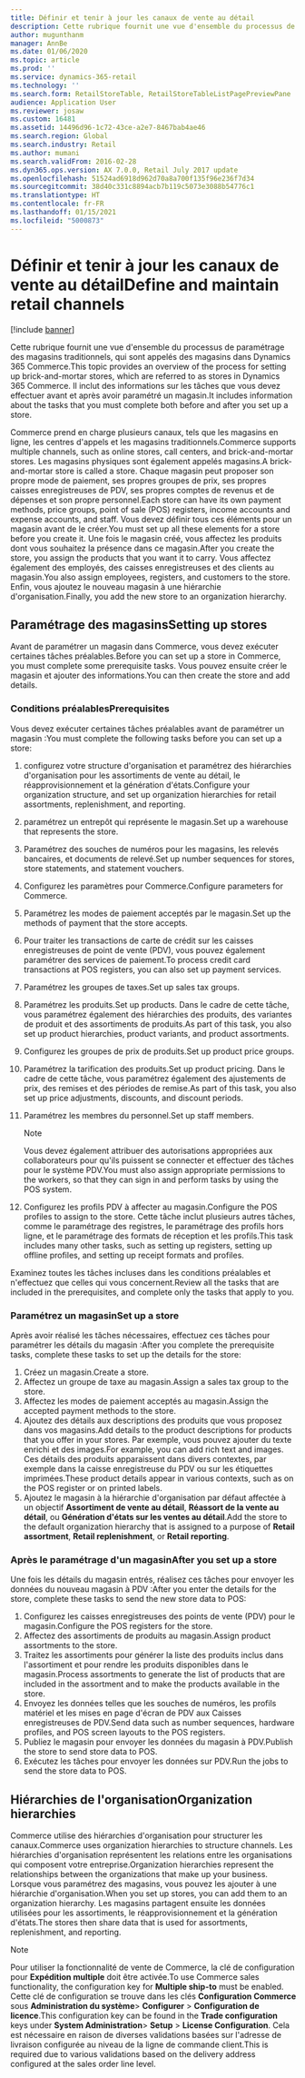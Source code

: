 ```yaml
---
title: Définir et tenir à jour les canaux de vente au détail
description: Cette rubrique fournit une vue d'ensemble du processus de paramétrage des magasins traditionnels, qui sont appelés des magasins dans Dynamics 365 Commerce. Il inclut des informations sur les tâches que vous devez effectuer avant et après avoir paramétré un magasin.
author: mugunthanm
manager: AnnBe
ms.date: 01/06/2020
ms.topic: article
ms.prod: ''
ms.service: dynamics-365-retail
ms.technology: ''
ms.search.form: RetailStoreTable, RetailStoreTableListPagePreviewPane
audience: Application User
ms.reviewer: josaw
ms.custom: 16481
ms.assetid: 14496d96-1c72-43ce-a2e7-8467bab4ae46
ms.search.region: Global
ms.search.industry: Retail
ms.author: mumani
ms.search.validFrom: 2016-02-28
ms.dyn365.ops.version: AX 7.0.0, Retail July 2017 update
ms.openlocfilehash: 51524ad6918d962d70a8a700f135f96e236f7d34
ms.sourcegitcommit: 38d40c331c8894acb7b119c5073e3088b54776c1
ms.translationtype: HT
ms.contentlocale: fr-FR
ms.lasthandoff: 01/15/2021
ms.locfileid: "5000873"
---
```

# <a name="define-and-maintain-retail-channels"></a><span data-ttu-id="6ac83-104">Définir et tenir à jour les canaux de vente au détail</span><span class="sxs-lookup"><span data-stu-id="6ac83-104">Define and maintain retail channels</span></span>

[!include [banner](includes/banner.md)]

<span data-ttu-id="6ac83-105">Cette rubrique fournit une vue d'ensemble du processus de paramétrage des magasins traditionnels, qui sont appelés des magasins dans Dynamics 365 Commerce.</span><span class="sxs-lookup"><span data-stu-id="6ac83-105">This topic provides an overview of the process for setting up brick-and-mortar stores, which are referred to as stores in Dynamics 365 Commerce.</span></span> <span data-ttu-id="6ac83-106">Il inclut des informations sur les tâches que vous devez effectuer avant et après avoir paramétré un magasin.</span><span class="sxs-lookup"><span data-stu-id="6ac83-106">It includes information about the tasks that you must complete both before and after you set up a store.</span></span>

<span data-ttu-id="6ac83-107">Commerce prend en charge plusieurs canaux, tels que les magasins en ligne, les centres d'appels et les magasins traditionnels.</span><span class="sxs-lookup"><span data-stu-id="6ac83-107">Commerce supports multiple channels, such as online stores, call centers, and brick-and-mortar stores.</span></span> <span data-ttu-id="6ac83-108">Les magasins physiques sont également appelés magasins.</span><span class="sxs-lookup"><span data-stu-id="6ac83-108">A brick-and-mortar store is called a store.</span></span> <span data-ttu-id="6ac83-109">Chaque magasin peut proposer son propre mode de paiement, ses propres groupes de prix, ses propres caisses enregistreuses de PDV, ses propres comptes de revenus et de dépenses et son propre personnel.</span><span class="sxs-lookup"><span data-stu-id="6ac83-109">Each store can have its own payment methods, price groups, point of sale (POS) registers, income accounts and expense accounts, and staff.</span></span> <span data-ttu-id="6ac83-110">Vous devez définir tous ces éléments pour un magasin avant de le créer.</span><span class="sxs-lookup"><span data-stu-id="6ac83-110">You must set up all these elements for a store before you create it.</span></span> <span data-ttu-id="6ac83-111">Une fois le magasin créé, vous affectez les produits dont vous souhaitez la présence dans ce magasin.</span><span class="sxs-lookup"><span data-stu-id="6ac83-111">After you create the store, you assign the products that you want it to carry.</span></span> <span data-ttu-id="6ac83-112">Vous affectez également des employés, des caisses enregistreuses et des clients au magasin.</span><span class="sxs-lookup"><span data-stu-id="6ac83-112">You also assign employees, registers, and customers to the store.</span></span> <span data-ttu-id="6ac83-113">Enfin, vous ajoutez le nouveau magasin à une hiérarchie d'organisation.</span><span class="sxs-lookup"><span data-stu-id="6ac83-113">Finally, you add the new store to an organization hierarchy.</span></span>

## <a name="setting-up-stores"></a><span data-ttu-id="6ac83-114">Paramétrage des magasins</span><span class="sxs-lookup"><span data-stu-id="6ac83-114">Setting up stores</span></span>

<span data-ttu-id="6ac83-115">Avant de paramétrer un magasin dans Commerce, vous devez exécuter certaines tâches préalables.</span><span class="sxs-lookup"><span data-stu-id="6ac83-115">Before you can set up a store in Commerce, you must complete some prerequisite tasks.</span></span> <span data-ttu-id="6ac83-116">Vous pouvez ensuite créer le magasin et ajouter des informations.</span><span class="sxs-lookup"><span data-stu-id="6ac83-116">You can then create the store and add details.</span></span>

### <a name="prerequisites"></a><span data-ttu-id="6ac83-117">Conditions préalables</span><span class="sxs-lookup"><span data-stu-id="6ac83-117">Prerequisites</span></span>

<span data-ttu-id="6ac83-118">Vous devez exécuter certaines tâches préalables avant de paramétrer un magasin :</span><span class="sxs-lookup"><span data-stu-id="6ac83-118">You must complete the following tasks before you can set up a store:</span></span>

1. <span data-ttu-id="6ac83-119">configurez votre structure d'organisation et paramétrez des hiérarchies d'organisation pour les assortiments de vente au détail, le réapprovisionnement et la génération d'états.</span><span class="sxs-lookup"><span data-stu-id="6ac83-119">Configure your organization structure, and set up organization hierarchies for retail assortments, replenishment, and reporting.</span></span>
2. <span data-ttu-id="6ac83-120">paramétrez un entrepôt qui représente le magasin.</span><span class="sxs-lookup"><span data-stu-id="6ac83-120">Set up a warehouse that represents the store.</span></span>
3. <span data-ttu-id="6ac83-121">Paramétrez des souches de numéros pour les magasins, les relevés bancaires, et documents de relevé.</span><span class="sxs-lookup"><span data-stu-id="6ac83-121">Set up number sequences for stores, store statements, and statement vouchers.</span></span>
4. <span data-ttu-id="6ac83-122">Configurez les paramètres pour Commerce.</span><span class="sxs-lookup"><span data-stu-id="6ac83-122">Configure parameters for Commerce.</span></span>
5. <span data-ttu-id="6ac83-123">Paramétrez les modes de paiement acceptés par le magasin.</span><span class="sxs-lookup"><span data-stu-id="6ac83-123">Set up the methods of payment that the store accepts.</span></span>
6. <span data-ttu-id="6ac83-124">Pour traiter les transactions de carte de crédit sur les caisses enregistreuses de point de vente (PDV), vous pouvez également paramétrer des services de paiement.</span><span class="sxs-lookup"><span data-stu-id="6ac83-124">To process credit card transactions at POS registers, you can also set up payment services.</span></span>
7. <span data-ttu-id="6ac83-125">Paramétrez les groupes de taxes.</span><span class="sxs-lookup"><span data-stu-id="6ac83-125">Set up sales tax groups.</span></span>
8. <span data-ttu-id="6ac83-126">Paramétrez les produits.</span><span class="sxs-lookup"><span data-stu-id="6ac83-126">Set up products.</span></span> <span data-ttu-id="6ac83-127">Dans le cadre de cette tâche, vous paramétrez également des hiérarchies des produits, des variantes de produit et des assortiments de produits.</span><span class="sxs-lookup"><span data-stu-id="6ac83-127">As part of this task, you also set up product hierarchies, product variants, and product assortments.</span></span>
9. <span data-ttu-id="6ac83-128">Configurez les groupes de prix de produits.</span><span class="sxs-lookup"><span data-stu-id="6ac83-128">Set up product price groups.</span></span>
10. <span data-ttu-id="6ac83-129">Paramétrez la tarification des produits.</span><span class="sxs-lookup"><span data-stu-id="6ac83-129">Set up product pricing.</span></span> <span data-ttu-id="6ac83-130">Dans le cadre de cette tâche, vous paramétrez également des ajustements de prix, des remises et des périodes de remise.</span><span class="sxs-lookup"><span data-stu-id="6ac83-130">As part of this task, you also set up price adjustments, discounts, and discount periods.</span></span>
11. <span data-ttu-id="6ac83-131">Paramétrez les membres du personnel.</span><span class="sxs-lookup"><span data-stu-id="6ac83-131">Set up staff members.</span></span>

    > [!NOTE]
    > <span data-ttu-id="6ac83-132">Vous devez également attribuer des autorisations appropriées aux collaborateurs pour qu'ils puissent se connecter et effectuer des tâches pour le système PDV.</span><span class="sxs-lookup"><span data-stu-id="6ac83-132">You must also assign appropriate permissions to the workers, so that they can sign in and perform tasks by using the POS system.</span></span>

12. <span data-ttu-id="6ac83-133">Configurez les profils PDV à affecter au magasin.</span><span class="sxs-lookup"><span data-stu-id="6ac83-133">Configure the POS profiles to assign to the store.</span></span> <span data-ttu-id="6ac83-134">Cette tâche inclut plusieurs autres tâches, comme le paramétrage des registres, le paramétrage des profils hors ligne, et le paramétrage des formats de réception et les profils.</span><span class="sxs-lookup"><span data-stu-id="6ac83-134">This task includes many other tasks, such as setting up registers, setting up offline profiles, and setting up receipt formats and profiles.</span></span>

<span data-ttu-id="6ac83-135">Examinez toutes les tâches incluses dans les conditions préalables et n'effectuez que celles qui vous concernent.</span><span class="sxs-lookup"><span data-stu-id="6ac83-135">Review all the tasks that are included in the prerequisites, and complete only the tasks that apply to you.</span></span>

### <a name="set-up-a-store"></a><span data-ttu-id="6ac83-136">Paramétrez un magasin</span><span class="sxs-lookup"><span data-stu-id="6ac83-136">Set up a store</span></span>

<span data-ttu-id="6ac83-137">Après avoir réalisé les tâches nécessaires, effectuez ces tâches pour paramétrer les détails du magasin :</span><span class="sxs-lookup"><span data-stu-id="6ac83-137">After you complete the prerequisite tasks, complete these tasks to set up the details for the store:</span></span>

1. <span data-ttu-id="6ac83-138">Créez un magasin.</span><span class="sxs-lookup"><span data-stu-id="6ac83-138">Create a store.</span></span>
2. <span data-ttu-id="6ac83-139">Affectez un groupe de taxe au magasin.</span><span class="sxs-lookup"><span data-stu-id="6ac83-139">Assign a sales tax group to the store.</span></span>
3. <span data-ttu-id="6ac83-140">Affectez les modes de paiement acceptés au magasin.</span><span class="sxs-lookup"><span data-stu-id="6ac83-140">Assign the accepted payment methods to the store.</span></span>
4. <span data-ttu-id="6ac83-141">Ajoutez des détails aux descriptions des produits que vous proposez dans vos magasins.</span><span class="sxs-lookup"><span data-stu-id="6ac83-141">Add details to the product descriptions for products that you offer in your stores.</span></span> <span data-ttu-id="6ac83-142">Par exemple, vous pouvez ajouter du texte enrichi et des images.</span><span class="sxs-lookup"><span data-stu-id="6ac83-142">For example, you can add rich text and images.</span></span> <span data-ttu-id="6ac83-143">Ces détails des produits apparaissent dans divers contextes, par exemple dans la caisse enregistreuse du PDV ou sur les étiquettes imprimées.</span><span class="sxs-lookup"><span data-stu-id="6ac83-143">These product details appear in various contexts, such as on the POS register or on printed labels.</span></span>
5. <span data-ttu-id="6ac83-144">Ajoutez le magasin à la hiérarchie d'organisation par défaut affectée à un objectif **Assortiment de vente au détail**, **Réassort de la vente au détail**, ou **Génération d'états sur les ventes au détail**.</span><span class="sxs-lookup"><span data-stu-id="6ac83-144">Add the store to the default organization hierarchy that is assigned to a purpose of **Retail assortment**, **Retail replenishment**, or **Retail reporting**.</span></span>

### <a name="after-you-set-up-a-store"></a><span data-ttu-id="6ac83-145">Après le paramétrage d'un magasin</span><span class="sxs-lookup"><span data-stu-id="6ac83-145">After you set up a store</span></span>

<span data-ttu-id="6ac83-146">Une fois les détails du magasin entrés, réalisez ces tâches pour envoyer les données du nouveau magasin à PDV :</span><span class="sxs-lookup"><span data-stu-id="6ac83-146">After you enter the details for the store, complete these tasks to send the new store data to POS:</span></span>

1. <span data-ttu-id="6ac83-147">Configurez les caisses enregistreuses des points de vente (PDV) pour le magasin.</span><span class="sxs-lookup"><span data-stu-id="6ac83-147">Configure the POS registers for the store.</span></span>
2. <span data-ttu-id="6ac83-148">Affectez des assortiments de produits au magasin.</span><span class="sxs-lookup"><span data-stu-id="6ac83-148">Assign product assortments to the store.</span></span>
3. <span data-ttu-id="6ac83-149">Traitez les assortiments pour générer la liste des produits inclus dans l'assortiment et pour rendre les produits disponibles dans le magasin.</span><span class="sxs-lookup"><span data-stu-id="6ac83-149">Process assortments to generate the list of products that are included in the assortment and to make the products available in the store.</span></span>
4. <span data-ttu-id="6ac83-150">Envoyez les données telles que les souches de numéros, les profils matériel et les mises en page d'écran de PDV aux Caisses enregistreuses de PDV.</span><span class="sxs-lookup"><span data-stu-id="6ac83-150">Send data such as number sequences, hardware profiles, and POS screen layouts to the POS registers.</span></span>
5. <span data-ttu-id="6ac83-151">Publiez le magasin pour envoyer les données du magasin à PDV.</span><span class="sxs-lookup"><span data-stu-id="6ac83-151">Publish the store to send store data to POS.</span></span>
6. <span data-ttu-id="6ac83-152">Exécutez les tâches pour envoyer les données sur PDV.</span><span class="sxs-lookup"><span data-stu-id="6ac83-152">Run the jobs to send the store data to POS.</span></span>

## <a name="organization-hierarchies"></a><span data-ttu-id="6ac83-153">Hiérarchies de l'organisation</span><span class="sxs-lookup"><span data-stu-id="6ac83-153">Organization hierarchies</span></span>

<span data-ttu-id="6ac83-154">Commerce utilise des hiérarchies d'organisation pour structurer les canaux.</span><span class="sxs-lookup"><span data-stu-id="6ac83-154">Commerce uses organization hierarchies to structure channels.</span></span> <span data-ttu-id="6ac83-155">Les hiérarchies d'organisation représentent les relations entre les organisations qui composent votre entreprise.</span><span class="sxs-lookup"><span data-stu-id="6ac83-155">Organization hierarchies represent the relationships between the organizations that make up your business.</span></span> <span data-ttu-id="6ac83-156">Lorsque vous paramétrez des magasins, vous pouvez les ajouter à une hiérarchie d'organisation.</span><span class="sxs-lookup"><span data-stu-id="6ac83-156">When you set up stores, you can add them to an organization hierarchy.</span></span> <span data-ttu-id="6ac83-157">Les magasins partagent ensuite les données utilisées pour les assortiments, le réapprovisionnement et la génération d'états.</span><span class="sxs-lookup"><span data-stu-id="6ac83-157">The stores then share data that is used for assortments, replenishment, and reporting.</span></span>

> [!NOTE]
> <span data-ttu-id="6ac83-158">Pour utiliser la fonctionnalité de vente de Commerce, la clé de configuration pour **Expédition multiple** doit être activée.</span><span class="sxs-lookup"><span data-stu-id="6ac83-158">To use Commerce sales functionality, the configuration key for **Multiple ship-to** must be enabled.</span></span> <span data-ttu-id="6ac83-159">Cette clé de configuration se trouve dans les clés **Configuration Commerce** sous **Administration du système**\> **Configurer** \> **Configuration de licence**.</span><span class="sxs-lookup"><span data-stu-id="6ac83-159">This configuration key can be found in the **Trade configuration** keys under **System Administration**\> **Setup** \> **License Configuration**.</span></span> <span data-ttu-id="6ac83-160">Cela est nécessaire en raison de diverses validations basées sur l'adresse de livraison configurée au niveau de la ligne de commande client.</span><span class="sxs-lookup"><span data-stu-id="6ac83-160">This is required due to various validations based on the delivery address configured at the sales order line level.</span></span>

